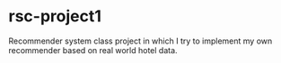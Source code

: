 # rsc-project1
Recommender system class project in which I try to implement my own recommender based on real world hotel data.
